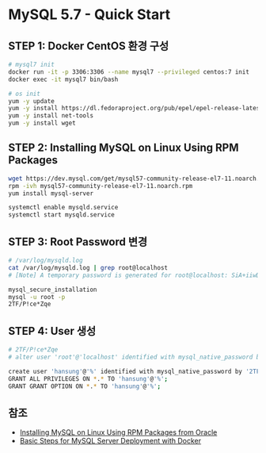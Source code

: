 # MySQL 5.7 - Quick Start

## STEP 1: Docker CentOS 환경 구성

```bash
# mysql7 init
docker run -it -p 3306:3306 --name mysql7 --privileged centos:7 init
docker exec -it mysql7 bin/bash
```

```bash
# os init
yum -y update
yum -y install https://dl.fedoraproject.org/pub/epel/epel-release-latest-7.noarch.rpm
yum -y install net-tools
yum -y install wget
```

## STEP 2: Installing MySQL on Linux Using RPM Packages 

```bash
wget https://dev.mysql.com/get/mysql57-community-release-el7-11.noarch.rpm
rpm -ivh mysql57-community-release-el7-11.noarch.rpm
yum install mysql-server
```

```bash
systemctl enable mysqld.service
systemctl start mysqld.service
```

## STEP 3: Root Password 변경

```bash
# /var/log/mysqld.log
cat /var/log/mysqld.log | grep root@localhost
# [Note] A temporary password is generated for root@localhost: SiA+iiwD#0cd
```

```bash
mysql_secure_installation
mysql -u root -p
2TF/P!ce*Zqe
```

## STEP 4: User 생성

```bash
# 2TF/P!ce*Zqe
# alter user 'root'@'localhost' identified with mysql_native_password by '2TF/P!ce*Zqe';

create user 'hansung'@'%' identified with mysql_native_password by '2TF/P!ce*Zqe';
GRANT ALL PRIVILEGES ON *.* TO 'hansung'@'%'; 
GRANT GRANT OPTION ON *.* TO 'hansung'@'%'; 
```


## 참조
* [Installing MySQL on Linux Using RPM Packages from Oracle](https://dev.mysql.com/doc/refman/5.7/en/linux-installation-rpm.html)
* [Basic Steps for MySQL Server Deployment with Docker](https://dev.mysql.com/doc/refman/5.7/en/docker-mysql-getting-started.html)
